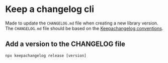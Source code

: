# Keep a changelog cli

Made to update the `CHANGELOG.md` file when creating a new library version. The `CHANGELOG.md` file should be based on the [Keepachangelog conventions](https://keepachangelog.com).

## Add a version to the CHANGELOG file

```
npx keepachangelog release [version]
```
